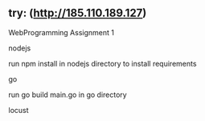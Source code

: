## try:  (http://185.110.189.127)

WebProgramming Assignment 1

nodejs

run npm install in nodejs directory to install requirements



go


run go build main.go in go directory

locust


